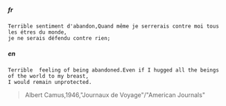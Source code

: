 ##### fr
    Terrible sentiment d'abandon,Quand même je serrerais contre moi tous les étres du monde,
    je ne serais défendu contre rien;

##### en
    Terrible  feeling of being abandoned.Even if I hugged all the beings of the world to my breast,
    I would remain unprotected.



> Albert Camus,1946,"Journaux de Voyage"/"American Journals"
